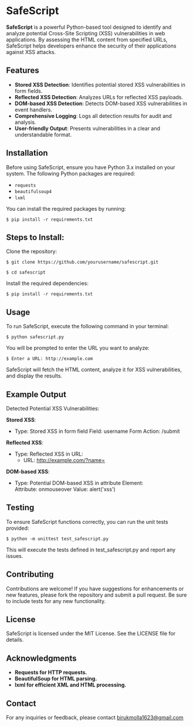 # SafeScript

**SafeScript** is a powerful Python-based tool designed to identify and analyze potential Cross-Site Scripting (XSS) vulnerabilities in web applications. By assessing the HTML content from specified URLs, SafeScript helps developers enhance the security of their applications against XSS attacks.

## Features

- **Stored XSS Detection**: Identifies potential stored XSS vulnerabilities in form fields.
- **Reflected XSS Detection**: Analyzes URLs for reflected XSS payloads.
- **DOM-based XSS Detection**: Detects DOM-based XSS vulnerabilities in event handlers.
- **Comprehensive Logging**: Logs all detection results for audit and analysis.
- **User-friendly Output**: Presents vulnerabilities in a clear and understandable format.

## Installation

Before using SafeScript, ensure you have Python 3.x installed on your system. The following Python packages are required:

- `requests`
- `beautifulsoup4`
- `lxml`

You can install the required packages by running:

 `$ pip install -r requirements.txt`

## Steps to Install:

Clone the repository:

`$ git clone https://github.com/yourusername/safescript.git`

`$ cd safescript`
  
Install the required dependencies:

 `$ pip install -r requirements.txt`
  
## Usage

To run SafeScript, execute the following command in your terminal:

 `$ python safescript.py`
  
You will be prompted to enter the URL you want to analyze:

 `$ Enter a URL: http://example.com`

SafeScript will fetch the HTML content, analyze it for XSS vulnerabilities, and display the results.

## Example Output

Detected Potential XSS Vulnerabilities:

  **Stored XSS**:
   - Type: Stored XSS in form field
     Field: username
     Form Action: /submit
  
  **Reflected XSS**:
   - Type: Reflected XSS in URL:
     - URL: http://example.com/?name=<script>alert('xss')</script>
  
  **DOM-based XSS**:
   - Type: Potential DOM-based XSS in attribute
     Element: <div>
     Attribute: onmouseover
     Value: alert('xss')
    
## Testing

To ensure SafeScript functions correctly, you can run the unit tests provided:

  `$ python -m unittest test_safescript.py`

This will execute the tests defined in test_safescript.py and report any issues.

## Contributing

Contributions are welcome! If you have suggestions for enhancements or new features, please fork the repository and submit a pull request. Be sure to include tests for any new functionality.

## License

SafeScript is licensed under the MIT License. See the LICENSE file for details.

## Acknowledgments

- **Requests for HTTP requests.**
- **BeautifulSoup for HTML parsing.**
- **lxml for efficient XML and HTML processing.**

## Contact

For any inquiries or feedback, please contact birukmolla1623@gmail.com
